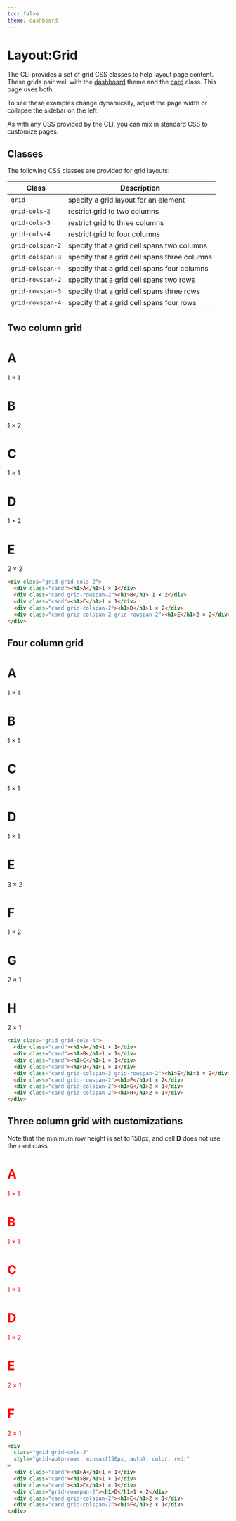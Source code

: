 ```yaml
---
toc: false
theme: dashboard
---
```


# Layout:Grid

The CLI provides a set of grid CSS classes to help layout page content. These grids pair well with the [dashboard](./themes#dashboard) theme and the [card](./card) class. This page uses both.

To see these examples change dynamically, adjust the page width or collapse the sidebar on the left.

As with any CSS provided by the CLI, you can mix in standard CSS to customize pages.

## Classes

The following CSS classes are provided for grid layouts:

Class            | Description
---------------- | ------------
`grid`           | specify a grid layout for an element
`grid-cols-2`    | restrict grid to two columns
`grid-cols-3`    | restrict grid to three columns
`grid-cols-4`    | restrict grid to four columns
`grid-colspan-2` | specify that a grid cell spans two columns
`grid-colspan-3` | specify that a grid cell spans three columns
`grid-colspan-4` | specify that a grid cell spans four columns
`grid-rowspan-2` | specify that a grid cell spans two rows
`grid-rowspan-3` | specify that a grid cell spans three rows
`grid-rowspan-4` | specify that a grid cell spans four rows


## Two column grid

<div class="grid grid-cols-2">
  <div class="card"><h1>A</h1>1 × 1</div>
  <div class="card grid-rowspan-2"><h1>B</h1> 1 × 2</div>
  <div class="card"><h1>C</h1>1 × 1</div>
  <div class="card grid-colspan-2"><h1>D</h1>1 × 2</div>
  <div class="card grid-colspan-2 grid-rowspan-2"><h1>E</h1>2 × 2</div>
</div>

```html run=false
<div class="grid grid-cols-2">
  <div class="card"><h1>A</h1>1 × 1</div>
  <div class="card grid-rowspan-2"><h1>B</h1> 1 × 2</div>
  <div class="card"><h1>C</h1>1 × 1</div>
  <div class="card grid-colspan-2"><h1>D</h1>1 × 2</div>
  <div class="card grid-colspan-2 grid-rowspan-2"><h1>E</h1>2 × 2</div>
</div>
```

## Four column grid

<div class="grid grid-cols-4">
  <div class="card"><h1>A</h1>1 × 1</div>
  <div class="card"><h1>B</h1>1 × 1</div>
  <div class="card"><h1>C</h1>1 × 1</div>
  <div class="card"><h1>D</h1>1 × 1</div>
  <div class="card grid-colspan-3 grid-rowspan-2"><h1>E</h1>3 × 2</div>
  <div class="card grid-rowspan-2"><h1>F</h1>1 × 2</div>
  <div class="card grid-colspan-2"><h1>G</h1>2 × 1</div>
  <div class="card grid-colspan-2"><h1>H</h1>2 × 1</div>
</div>

```html run=false
<div class="grid grid-cols-4">
  <div class="card"><h1>A</h1>1 × 1</div>
  <div class="card"><h1>B</h1>1 × 1</div>
  <div class="card"><h1>C</h1>1 × 1</div>
  <div class="card"><h1>D</h1>1 × 1</div>
  <div class="card grid-colspan-3 grid-rowspan-2"><h1>E</h1>3 × 2</div>
  <div class="card grid-rowspan-2"><h1>F</h1>1 × 2</div>
  <div class="card grid-colspan-2"><h1>G</h1>2 × 1</div>
  <div class="card grid-colspan-2"><h1>H</h1>2 × 1</div>
</div>
```

## Three column grid with customizations

Note that the minimum row height is set to 150px, and cell **D** does not use the `card` class.

<div
  class="grid grid-cols-3"
  style="grid-auto-rows: minmax(150px, auto); color: red;"
>
  <div class="card"><h1>A</h1>1 × 1</div>
  <div class="card"><h1>B</h1>1 × 1</div>
  <div class="card"><h1>C</h1>1 × 1</div>
  <div class="grid-rowspan-2"><h1>D</h1>1 × 2</div>
  <div class="card grid-colspan-2"><h1>E</h1>2 × 1</div>
  <div class="card grid-colspan-2"><h1>F</h1>2 × 1</div>
</div>

```html run=false
<div
  class="grid grid-cols-3"
  style="grid-auto-rows: minmax(150px, auto); color: red;"
>
  <div class="card"><h1>A</h1>1 × 1</div>
  <div class="card"><h1>B</h1>1 × 1</div>
  <div class="card"><h1>C</h1>1 × 1</div>
  <div class="grid-rowspan-2"><h1>D</h1>1 × 2</div>
  <div class="card grid-colspan-2"><h1>E</h1>2 × 1</div>
  <div class="card grid-colspan-2"><h1>F</h1>2 × 1</div>
</div>
```
